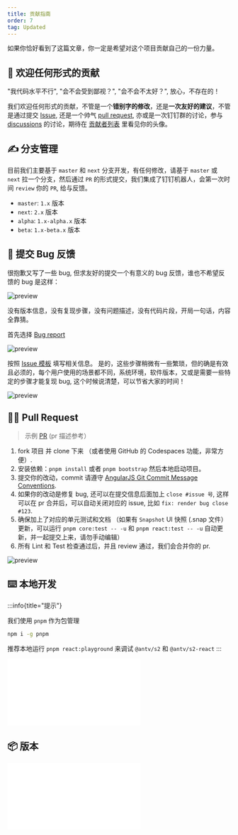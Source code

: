 ```yaml
---
title: 贡献指南
order: 7
tag: Updated
---
```


如果你恰好看到了这篇文章，你一定是希望对这个项目贡献自己的一份力量。

## 🫡 欢迎任何形式的贡献

"我代码水平不行", "会不会受到鄙视？", "会不会不太好？", 放心，不存在的！

我们欢迎任何形式的贡献，不管是一个**错别字的修改**，还是**一次友好的建议**，不管是通过提交 [Issue](https://github.com/antvis/S2/issues/new/choose), 还是一个帅气 [pull request](https://github.com/antvis/S2/pulls), 亦或是一次钉钉群的讨论，参与 [discussions](https://github.com/antvis/S2/discussions) 的讨论，期待在 [贡献者列表](https://github.com/antvis/S2/graphs/contributors) 里看见你的头像。

## ✍️ 分支管理

目前我们主要基于 `master` 和 `next` 分支开发，有任何修改，请基于 `master` 或 `next` 拉一个分支，然后通过 `PR` 的形式提交，我们集成了钉钉机器人，会第一次时间 `review` 你的 `PR`, 给与反馈。

- `master`: `1.x` 版本
- `next`: `2.x` 版本
- `alpha`: `1.x-alpha.x` 版本
- `beta`: `1.x-beta.x` 版本

## 🐛 提交 Bug 反馈

很抱歉又写了一些 bug, 但求友好的提交一个有意义的 bug 反馈，谁也不希望反馈的 bug 是这样：

![preview](https://gw.alipayobjects.com/zos/antfincdn/j0jUvKwT%26/dd59fe64-7108-4ad7-a544-e19d79eea890.png)

没有版本信息，没有复现步骤，没有问题描述，没有代码片段，开局一句话，内容全靠猜。

首先选择 [Bug report](https://github.com/antvis/S2/issues/new?assignees=&labels=&projects=&template=bug-report.md&title=%F0%9F%90%9B)

![preview](https://gw.alipayobjects.com/zos/antfincdn/oAnzfiVl2/9d83b3e8-b05c-4475-b736-92c45448546a.png)

按照 [Issue 模板](https://github.com/antvis/S2/tree/next/.github/ISSUE_TEMPLATE) 填写相关信息。
是的，这些步骤稍微有一些繁琐，但的确是有效且必须的，每个用户使用的场景都不同，系统环境，软件版本，又或是需要一些特定的步骤才能复现 bug, 这个时候说清楚，可以节省大家的时间！

![preview](https://gw.alipayobjects.com/zos/antfincdn/05O3p5nE5/d0d4b120-e5aa-4b51-918b-8a573f8fb794.png)

## 🙋‍♂️ Pull Request

> 示例 [PR](https://github.com/antvis/S2/pull/1652) (pr 描述参考）

1. fork 项目 并 clone 下来 （或者使用 GitHub 的 Codespaces 功能，非常方便）.
2. 安装依赖：`pnpm install` 或者 `pnpm bootstrap` 然后本地启动项目。
3. 提交你的改动，commit 请遵守 [AngularJS Git Commit Message Conventions](https://docs.google.com/document/d/1QrDFcIiPjSLDn3EL15IJygNPiHORgU1_OOAqWjiDU5Y/edit#heading=h.uyo6cb12dt6w).
4. 如果你的改动是修复 bug, 还可以在提交信息后面加上 `close #issue 号`, 这样可以在 pr 合并后，可以自动关闭对应的 issue, 比如 `fix: render bug close #123`.
5. 确保加上了对应的单元测试和文档 （如果有 `Snapshot` UI 快照 (.snap 文件）更新，可以运行 `pnpm core:test -- -u` 和 `pnpm react:test -- -u` 自动更新，并一起提交上来，请勿手动编辑）
6. 所有 Lint 和 Test 检查通过后，并且 review 通过，我们会合并你的 pr.

![preview](https://gw.alipayobjects.com/zos/antfincdn/ssOxFrycD/86339514-5f9a-4101-8690-e47c97cd8af5.png)

## ⌨️ 本地开发

:::info{title="提示"}

我们使用 `pnpm` 作为包管理

```bash
npm i -g pnpm
```

推荐本地运行 `pnpm react:playground` 来调试 `@antv/s2` 和 `@antv/s2-react`
:::

<embed src="@/docs/common/development.zh.md#L4-L100"></embed>

## 📦 版本

<embed src="@/docs/common/packages.zh.md"></embed>
